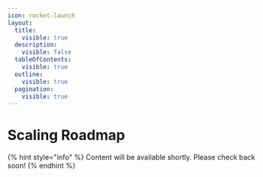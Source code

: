 ```yaml
---
icon: rocket-launch
layout:
  title:
    visible: true
  description:
    visible: false
  tableOfContents:
    visible: true
  outline:
    visible: true
  pagination:
    visible: true
---
```


# Scaling Roadmap

{% hint style="info" %}
Content will be available shortly. Please check back soon!
{% endhint %}
